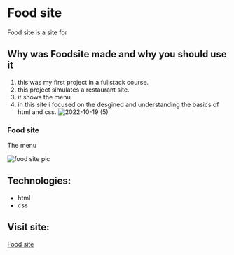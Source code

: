 # Food site 

Food site is a site for 

## Why was Foodsite made and why you should use it

1. this was my first project in a fullstack course.
2. this project simulates a restaurant site.
3. it shows the menu 
4. in this site i focused on the desgined and understanding the basics of html and css.
![2022-10-19 (5)](https://user-images.githubusercontent.com/110329486/196674200-a03fb464-aefa-481b-a250-dc5e8c8c4d91.png)


### Food site
The menu



![food site pic](https://user-images.githubusercontent.com/110329486/196669533-3839665e-ff17-4ee7-bc82-65b52259cf0a.png)


## Technologies:

* html
* css



## Visit site:

<a href="https://app.netlify.com/sites/ranifood/overview">Food site </a>

